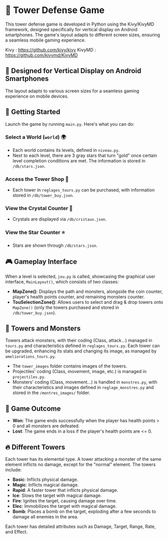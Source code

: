 # 🏰 Tower Defense Game

This tower defense game is developed in Python using the Kivy/KivyMD framework, designed specifically for vertical display on Android smartphones. 
The game's layout adapts to different screen sizes, ensuring a seamless mobile gaming experience.

Kivy : https://github.com/kivy/kivy
KivyMD : https://github.com/kivymd/KivyMD

## 📱 Designed for Vertical Display on Android Smartphones

The layout adapts to various screen sizes for a seamless gaming experience on mobile devices.

## 🚀 Getting Started

Launch the game by running `main.py`. Here's what you can do:

### Select a World (`world`) 🌍
- Each world contains its levels, defined in `niveau.py`.
- Next to each level, there are 3 gray stars that turn "gold" once certain level completion conditions are met. The information is stored in `/db/stars.json`.

### Access the Tower Shop 🛒
- Each tower in `reglages_tours.py` can be purchased, with information stored in `/db/tower_buy.json`.

### View the Crystal Counter 💎
- Crystals are displayed via `/db/cristaux.json`.

### View the Star Counter ⭐
- Stars are shown through `/db/stars.json`.

## 🎮 Gameplay Interface

When a level is selected, `jeu.py` is called, showcasing the graphical user interface, `MainLayout()`, which consists of two classes:

- **MapZone()**: Displays the path and monsters, alongside the coin counter, player's health points counter, and remaining monsters counter.
- **TouSelectionZone()**: Allows users to select and drag & drop towers onto `MapZone()` (only the towers purchased and stored in `/db/tower_buy.json`).

## 🏹 Towers and Monsters

Towers attack monsters, with their coding (Class, attack...) managed in `tours.py` and characteristics defined in `reglages_tours.py`. Each tower can be upgraded, enhancing its stats and changing its image, as managed by `ameliorations_tours.py`.

- The `tower_images` folder contains images of the towers.
- Projectiles' coding (Class, movement, image, etc.) is managed in `projectiles.py`.
- Monsters' coding (Class, movement...) is handled in `monstres.py`, with their characteristics and images defined in `reglage_monstres.py` and stored in the `/montres_images/` folder.

## 🌟 Game Outcome

- **Won**: The game ends successfully when the player has health points > 0 and all monsters are defeated.
- **Lost**: The game ends in a loss if the player's health points are <= 0.

## 🔥 Different Towers

Each tower has its elemental type. A tower attacking a monster of the same element inflicts no damage, except for the "normal" element. The towers include:

- **Basic**: Inflicts physical damage.
- **Magic**: Inflicts magical damage.
- **Rapid**: A faster tower that inflicts physical damage.
- **Ice**: Slows the target with magical damage.
- **Fire**: Ignites the target, causing damage over time.
- **Elec**: Immobilizes the target with magical damage.
- **Bomb**: Places a bomb on the target, exploding after a few seconds to damage all enemies in the area.

Each tower has detailed attributes such as Damage, Target, Range, Rate, and Effect.

